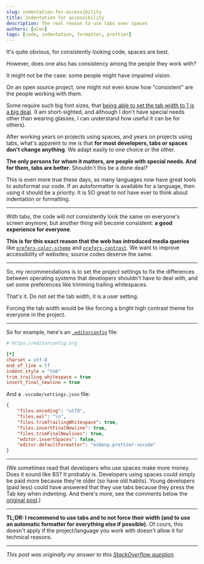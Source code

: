 ```yaml
---
slug: indentation-for-accessibility
title: Indentation for accessibility
description: The real reason to use tabs over spaces
authors: [alex]
tags: [code, indentation, formatter, prettier]
---
```


It's quite obvious, for consistently looking code, spaces are best.

However, does one also has consistency among the people they work with?

It might not be the case: some people might have impaired vision.

On an open source project, one might not even know how "consistent" are the people working with them.

<!-- truncate -->

Some require such big font sizes, that [being able to set the tab width to 1 is a big deal](https://www.reddit.com/r/javascript/comments/c8drjo/nobody_talks_about_the_real_reason_to_use_tabs/). (I am short-sighted, and although I don't have special needs other than wearing glasses, I can understand how useful it can be for others).

After working years on projects using spaces, and years on projects using tabs, what's apparent to me is that **for most developers, tabs or spaces don't change anything**. We adapt easily to one choice or the other.

**The only persons for whom it matters, are people with special needs. And for them, tabs are better.** Shouldn't this be a done deal?

This is even more true these days, as many languages now have great tools to autoformat our code. If an autoformatter is available for a language, then using it should be a priority. It is SO great to not have ever to think about indentation or formatting.

---

With tabs, the code will not consistently look the same on everyone's screen anymore, but another thing will become consistent: **a good experience for everyone**.

**This is for this exact reason that the web has introduced media queries** like [`prefers-color-scheme`](https://developer.mozilla.org/en-US/docs/Web/CSS/@media/prefers-color-scheme) and [`prefers-contrast`](https://developer.mozilla.org/en-US/docs/Web/CSS/@media/prefers-contrast). We want to improve accessibility of websites; source codes deserve the same.

---

So, my recommendations is to set the project settings to fix the differences between operating systems that developers shouldn't have to deal with, and set some preferences like trimming trailing whitespaces.

That's it. Do not set the tab width, it is a user setting.

Forcing the tab width would be like forcing a bright high contrast theme for everyone in the project.

---

So for example, here's an [`.editorconfig`](https://editorconfig.org) file:

```ini
# https://editorconfig.org

[*]
charset = utf-8
end_of_line = lf
indent_style = "tab"
trim_trailing_whitespace = true
insert_final_newline = true
```

And a `.vscode/settings.json` file:

```json
{
	"files.encoding": "utf8",
	"files.eol": "\n",
	"files.trimTrailingWhitespace": true,
	"files.insertFinalNewline": true,
	"files.trimFinalNewlines": true,
	"editor.insertSpaces": false,
	"editor.defaultFormatter": "esbenp.prettier-vscode"
}
```

---

(We sometimes read that developers who use spaces make more money. Does it sound like BS? It probably is. Developers using spaces could simply be paid more because they're older (so have old habits). Young developers (paid less) could have answered that they use tabs because they press the Tab key when indenting. And there's more, see the comments below the [original post](https://stackoverflow.blog/2017/06/15/developers-use-spaces-make-money-use-tabs/).)

---

**TL;DR: I recommend to use tabs and to not force their width (and to use an automatic formatter for everything else if possible).** Of cours, this doesn't apply if the project/language you work with doesn't allow it for technical reasons.

---

_This post was originally my answer to this [StackOverflow question](https://stackoverflow.com/questions/35649847/objective-reasons-for-using-spaces-instead-of-tabs-for-indentation/75019495#75019495)._
